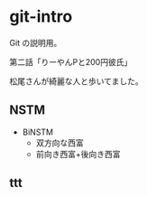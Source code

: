 # git-intro
Git の説明用。

第二話「りーやんPと200円彼氏」

松尾さんが綺麗な人と歩いてました。

## NSTM
- BiNSTM
  - 双方向な西富
  - 前向き西富+後向き西富

## ttt


